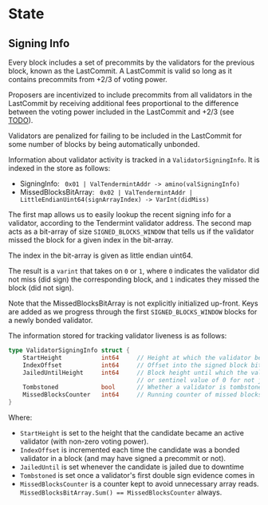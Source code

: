 # State

## Signing Info

Every block includes a set of precommits by the validators for the previous block, 
known as the LastCommit. A LastCommit is valid so long as it contains precommits from +2/3 of voting power.

Proposers are incentivized to include precommits from all
validators in the LastCommit by receiving additional fees
proportional to the difference between the voting power included in the
LastCommit and +2/3 (see [TODO](https://my-cosmos/cosmos-sdk/issues/967)).

Validators are penalized for failing to be included in the LastCommit for some
number of blocks by being automatically unbonded.

Information about validator activity is tracked in a `ValidatorSigningInfo`. 
It is indexed in the store as follows:

- SigningInfo: ` 0x01 | ValTendermintAddr -> amino(valSigningInfo)`
- MissedBlocksBitArray: ` 0x02 | ValTendermintAddr | LittleEndianUint64(signArrayIndex) -> VarInt(didMiss)`

The first map allows us to easily lookup the recent signing info for a
validator, according to the Tendermint validator address. The second map acts as
a bit-array of size `SIGNED_BLOCKS_WINDOW` that tells us if the validator missed the block for a given index in the bit-array.

The index in the bit-array is given as little endian uint64.

The result is a `varint` that takes on `0` or `1`, where `0` indicates the
validator did not miss (did sign) the corresponding block, and `1` indicates they missed the block (did not sign).

Note that the MissedBlocksBitArray is not explicitly initialized up-front. Keys are
added as we progress through the first `SIGNED_BLOCKS_WINDOW` blocks for a newly
bonded validator.

The information stored for tracking validator liveness is as follows:

```go
type ValidatorSigningInfo struct {
    StartHeight           int64     // Height at which the validator became able to sign blocks
    IndexOffset           int64     // Offset into the signed block bit array
    JailedUntilHeight     int64     // Block height until which the validator is jailed,
                                    // or sentinel value of 0 for not jailed
    Tombstoned            bool      // Whether a validator is tombstoned or not
    MissedBlocksCounter   int64     // Running counter of missed blocks
}

```

Where:
* `StartHeight` is set to the height that the candidate became an active validator (with non-zero voting power).
* `IndexOffset` is incremented each time the candidate was a bonded validator in a block (and may have signed a precommit or not).
* `JailedUntil` is set whenever the candidate is jailed due to downtime
* `Tombstoned` is set once a validator's first double sign evidence comes in
* `MissedBlocksCounter` is a counter kept to avoid unnecessary array reads. `MissedBlocksBitArray.Sum() == MissedBlocksCounter` always.
